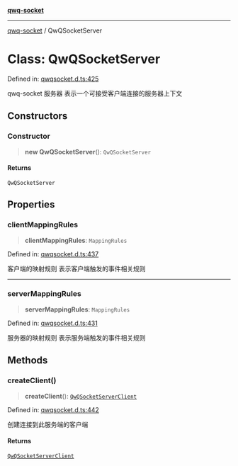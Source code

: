 [**qwq-socket**](../README.md)

***

[qwq-socket](../README.md) / QwQSocketServer

# Class: QwQSocketServer

Defined in: [qwqsocket.d.ts:425](https://github.com/qwq0/qwqSocket/blob/f6f63c5bd599ebbf32df8b5d1b9d07fafe4c5d1f/dist/qwqsocket.d.ts#L425)

qwq-socket 服务器
表示一个可接受客户端连接的服务器上下文

## Constructors

### Constructor

> **new QwQSocketServer**(): `QwQSocketServer`

#### Returns

`QwQSocketServer`

## Properties

### clientMappingRules

> **clientMappingRules**: `MappingRules`

Defined in: [qwqsocket.d.ts:437](https://github.com/qwq0/qwqSocket/blob/f6f63c5bd599ebbf32df8b5d1b9d07fafe4c5d1f/dist/qwqsocket.d.ts#L437)

客户端的映射规则
表示客户端触发的事件相关规则

***

### serverMappingRules

> **serverMappingRules**: `MappingRules`

Defined in: [qwqsocket.d.ts:431](https://github.com/qwq0/qwqSocket/blob/f6f63c5bd599ebbf32df8b5d1b9d07fafe4c5d1f/dist/qwqsocket.d.ts#L431)

服务器的映射规则
表示服务端触发的事件相关规则

## Methods

### createClient()

> **createClient**(): [`QwQSocketServerClient`](QwQSocketServerClient.md)

Defined in: [qwqsocket.d.ts:442](https://github.com/qwq0/qwqSocket/blob/f6f63c5bd599ebbf32df8b5d1b9d07fafe4c5d1f/dist/qwqsocket.d.ts#L442)

创建连接到此服务端的客户端

#### Returns

[`QwQSocketServerClient`](QwQSocketServerClient.md)
